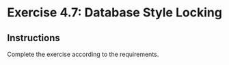 # Exercise 4.7: Database Style Locking

## Instructions

Complete the exercise according to the requirements.
